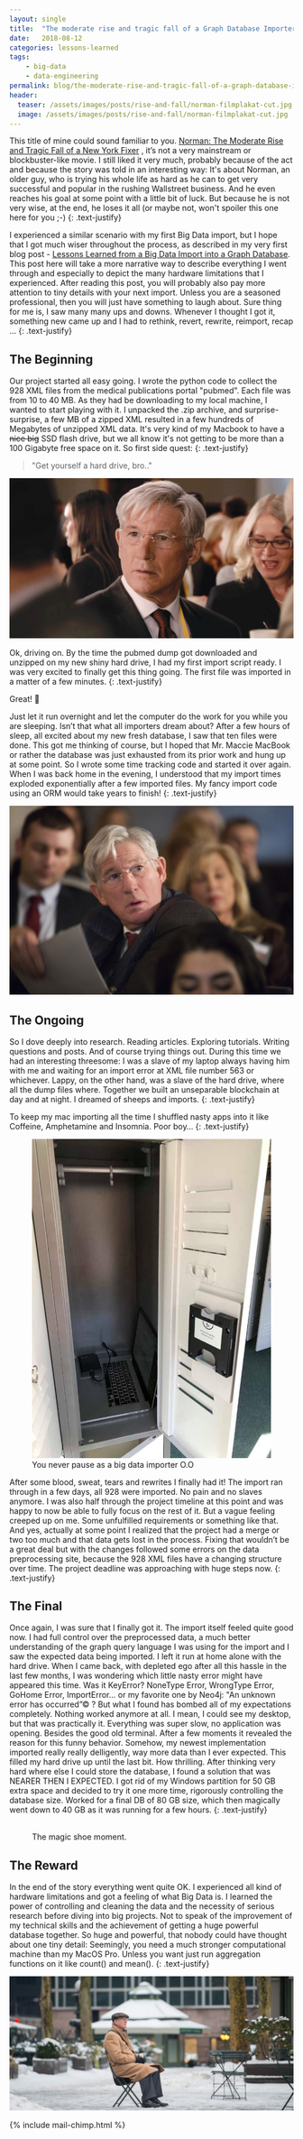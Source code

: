 ```yaml
---
layout: single
title:  "The moderate rise and tragic fall of a Graph Database Importer"
date:   2018-08-12
categories: lessons-learned
tags: 
    - big-data
    - data-engineering
permalink: blog/the-moderate-rise-and-tragic-fall-of-a-graph-database-importer/
header:
  teaser: /assets/images/posts/rise-and-fall/norman-filmplakat-cut.jpg
  image: /assets/images/posts/rise-and-fall/norman-filmplakat-cut.jpg
---
```


This title of mine could sound familiar to you. [Norman: The Moderate Rise and Tragic Fall of a New York Fixer](https://www.imdb.com/title/tt4191702/) , it’s not a very mainstream or blockbuster-like movie. I still liked it very much, probably because of the act and because the story was told in an interesting way: It's about Norman, an older guy, who is trying his whole life as hard as he can to get very successful and popular in the rushing Wallstreet business. And he even reaches his goal at some point with a little bit of luck. But because he is not very wise, at the end, he loses it all (or maybe not, won't spoiler this one here for you ;-)
{: .text-justify}

I experienced a similar scenario with my first Big Data import, but I hope that I got much wiser throughout the process, as described in my very first blog post - [Lessons Learned from a Big Data Import into a Graph Database](http://datagoodie.com/blog/lessons-learned-neo4j-big-data-import). This post here will take a more narrative way to describe everything I went through and especially to depict the many hardware limitations that I experienced. After reading this post, you will probably also pay more attention to tiny details with your next import. Unless you are a seasoned professional, then you will just have something to laugh about. Sure thing for me is, I saw many many ups and downs. Whenever I thought I got it, something new came up and I had to rethink, revert, rewrite, reimport, recap ...
{: .text-justify}

## The Beginning 
Our project started all easy going. I wrote the python code to collect the 928 XML files from the medical publications portal "pubmed". Each file was from 10 to 40 MB. As they had be downloading to my local machine, I wanted to start playing with it. I unpacked the .zip archive, and surprise-surprise, a few MB of a zipped XML resulted in a few hundreds of Megabytes of unzipped XML data. It's very kind of my Macbook to have a ~~nice big~~ SSD flash drive, but we all know it's not getting to be more than a 100 Gigabyte free space on it. So first side quest: 
{: .text-justify}
> "Get yourself a hard drive, bro.."

![norman surprised](/assets/images/posts/rise-and-fall/film1720-norman-1.gif)

Ok, driving on. By the time the pubmed dump got downloaded and unzipped on my new shiny hard drive, I had my first import script ready. I was very excited to finally get this thing going. The first file was imported in a matter of a few minutes. 
{: .text-justify}

Great! 🎉

Just let it run overnight and let the computer do the work for you while you are sleeping. Isn’t that what all importers dream about? After a few hours of sleep, all excited about my new fresh database, I saw that ten files were done. This got me thinking of course, but I hoped that Mr. Maccie MacBook or rather the database was just exhausted from its prior work and hung up at some point. So I wrote some time tracking code and started it over again. When I was back home in the evening, I understood that my import times exploded exponentially after a few imported files. My fancy import code using an ORM would take years to finish!
{: .text-justify}

![norman surprised](/assets/images/posts/rise-and-fall/041417gere005.jpg)

## The Ongoing 
So I dove deeply into research. Reading articles. Exploring tutorials. Writing questions and posts. And of course trying things out. During this time we had an interesting threesome: I was a slave of my laptop always having him with me and waiting for an import error at XML file number 563 or whichever. Lappy, on the other hand, was a slave of the hard drive, where all the dump files where. Together we built an unseparable blockchain at day and at night. I dreamed of sheeps and imports. 
{: .text-justify}

To keep my mac importing all the time I shuffled nasty apps into it like Coffeine, Amphetamine and Insomnia. Poor boy…
{: .text-justify}

<figure class="align-center">
  <img src="/assets/images/posts/rise-and-fall/slaves.jpg" alt="">
  <figcaption>You never pause as a big data importer O.O </figcaption>
</figure>

After some blood, sweat, tears and rewrites I finally had it! The import ran through in a few days, all 928 were imported. No pain and no slaves anymore. I was also half through the project timeline at this point and was happy to now be able to fully focus on the rest of it. But a vague feeling creeped up on me. Some unfulfilled requirements or something like that. And yes, actually at some point I realized that the project had a merge or two too much and that data gets lost in the process. Fixing that wouldn’t be a great deal but with the changes followed some errors on the data preprocessing site, because the 928 XML files have a changing structure over time. The project deadline was approaching with huge steps now. 
{: .text-justify}

## The Final
Once again, I was sure that I finally got it. The import itself feeled quite good now. I had full control over the preprocessed data, a much better understanding of the graph query language I was using for the import and I saw the expected data being imported. I left it run at home alone with the hard drive. When I came back, with depleted ego after all this hassle in the last few months, I was wondering which little nasty error might  have appeared this time. Was it KeyError? NoneType Error, WrongType Error, GoHome Error, ImportError... or my favorite one by Neo4j: "An unknown error has occurred”© ? But what I found has bombed all of my expectations completely. Nothing worked anymore at all. I mean, I could see my desktop, but that was practically it. Everything was super slow, no application was opening. Besides the good old terminal. After a few moments it revealed the reason for this funny behavior. Somehow, my newest implementation imported really really delligently, way more data than I ever expected. This filled my hard drive up until the last bit. How thrilling. 
After thinking very hard where else I could store the database, I found a solution that was NEARER THEN I EXPECTED. I got rid of my Windows partition for 50 GB extra space and decided to try it one more time, rigorously controlling the database size. Worked for a final DB of 80 GB size, which then magically went down to 40 GB as it was running for a few hours. 
{: .text-justify}

<figure class="align-center">
  <img src="{{ site.url }}{{ site.baseurl }}/assets/images/posts/rise-and-fall/norman-2016-film.jpg" alt="">
  <figcaption>The magic shoe moment. </figcaption>
</figure>

## The Reward
In the end of the story everything went quite OK. I experienced all kind of hardware limitations and got a feeling of what Big Data is. I learned the power of controlling and cleaning the data and the necessity of serious research before diving into big projects. Not to speak of the improvement of my technical skills and the achievement of getting a huge powerful database together. So huge and powerful, that nobody could have thought about one tiny detail: Seemingly, you need a much stronger computational machine than my MacOS Pro. Unless you want just run aggregation functions on it like count() and mean().
{: .text-justify}

![Fall.](/assets/images/posts/rise-and-fall/tragic-fall.jpg)

{% include mail-chimp.html %}